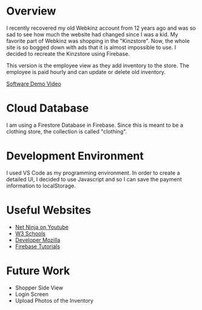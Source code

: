 # Overview

I recently recovered my old Webkinz account from 12 years ago and was so sad to see how much the website had changed since I was a kid. My favorite part of Webkinz was shopping in the "Kinzstore". Now, the whole site is so bogged down with ads that it is almost impossible to use. I decided to recreate the Kinzstore using Firebase.

This version is the employee view as they add inventory to the store. The employee is paid hourly and can update or delete old inventory. 

[Software Demo Video](http://youtu.be/I_ngDaH-S14?hd=1)

# Cloud Database

I am using a Firestore Database in Firebase. Since this is meant to be a clothing store, the collection is called "clothing".

# Development Environment

I used VS Code as my programming environment. In order to create a detailed UI, I decided to use Javascript and so I can save the payment information to localStorage. 

# Useful Websites

* [Net Ninja on Youtube](https://www.youtube.com/channel/UCW5YeuERMmlnqo4oq8vwUpg)
* [W3 Schools](https://www.w3schools.com/)
* [Developer Mozilla](https://developer.mozilla.org/)
* [Firebase Tutorials](https://firebase.google.com/)

# Future Work

* Shopper Side View
* Login Screen
* Upload Photos of the Inventory